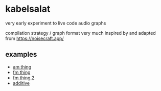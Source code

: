 # kabelsalat

very early experiment to live code audio graphs

compilation strategy / graph format very much inspired by and adapted from <https://noisecraft.app/>

## examples

- [am thing](https://felixroos.github.io/kabelsalat/#c2luZSgxMTApCi5tdWwoCiAgc2luZSgKICAgIG4oMzMyKS5tdWwoCiAgICAgIHNpbmUoLjAxKS5yYW5nZSguMjUsMikKICAgICkKICApCiAgLnJhbmdlKC4wNSwxKQopCi5tdWwoLjEpCi5vdXQoKQ==)
- [fm thing](https://felixroos.github.io/kabelsalat/#c2luZSgKbigxMTApLm11bCgKICBzaW5lKAogICAgbig2MzIpLm11bCgKICAgICAgc2F3KC4wMikucmFuZ2UoLjI1LDIpCiAgICApCiAgKQogIC5yYW5nZSguMDUsMSkKKSkKLm11bCguMSkKLm91dCgp)
- [fm thing 2](https://felixroos.github.io/kabelsalat/#c2luZSgKbigxMTApLm11bCgKICBzaW5lKAogICAgbigxMTUpLm11bCgKICAgICAgc2luZSgyNTApCiAgICAgIC5yYW5nZSguMTI1LCBzaW5lKC4wMikucmFuZ2UoMSwyMCkpCiAgICApCiAgKQogIC5yYW5nZSguMDUsMSkKKSkKLm11bCguMSkKLm91dCgp)
- [additive](https://felixroos.github.io/kabelsalat/#KCgpID0+IHsKbGV0IG9yZ2FuID0gKGZyZXEsIHBhcnRpYWxzKSA9PiB7CmxldCBzb3VuZCA9IG4oMCk7CmZvcihsZXQgaSA9IDE7aTw9cGFydGlhbHM7aSsrKSB7CmNvbnN0IHBhcnRpYWwgPSBzaW5lKGkqZnJlcSkubXVsKDEvaSkKc291bmQgPSBzb3VuZC5hZGQocGFydGlhbCkKfQpyZXR1cm4gc291bmQKfQoKcmV0dXJuIG9yZ2FuKDExMCwzKS5hZGQob3JnYW4oMTExLDUpKQoubXVsKC4xMjUpLm91dCgpCn0pKCk=)
